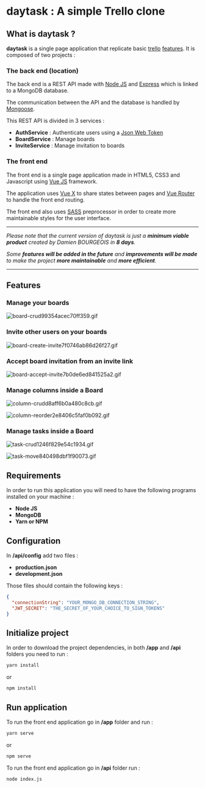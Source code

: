 # daytask : A simple Trello clone 

## What is daytask ?

**daytask** is a single page application that replicate basic [trello](https://trello.com/) [features](#features). It is composed of two projects :

### The back end (location)

The back end is a REST API made with [Node JS](https://nodejs.org/) and [Express](https://expressjs.com/) which is linked to a MongoDB database.

The communication between the API and the database is handled by [Mongoose](https://mongoosejs.com/).

This REST API is divided in 3 services :

- **AuthService** : Authenticate users using a [Json Web Token](https://jwt.io/)
- **BoardService** : Manage boards
- **InviteService** : Manage invitation to boards

### The front end 

The front end is a single page application made in HTML5, CSS3 and Javascript using [Vue JS](https://vuejs.org/) framework. 

The application uses [Vue X](https://vuex.vuejs.org/) to share states between pages and [Vue Router](https://router.vuejs.org/) to handle the front end routing.

The front end also uses [SASS](https://sass-lang.com/) preprocessor in order to create more maintainable styles for the user interface.



------

*Please note that the current version of daytask is just a **minimum viable product** created by Damien BOURGEOIS in **8 days**.*

*Some **features will be added in the future** and **improvements will be made** to make the project **more maintainable** and **more efficient**.* 

------



## Features



### Manage your boards

![board-crud99354acec70ff359.gif](https://s3.gifyu.com/images/board-crud99354acec70ff359.gif)



### Invite other users on your boards

![board-create-invite7f0746ab86d26f27.gif](https://s3.gifyu.com/images/board-create-invite7f0746ab86d26f27.gif)


### Accept board invitation from an invite link

![board-accept-invite7b0de6ed841525a2.gif](https://s3.gifyu.com/images/board-accept-invite7b0de6ed841525a2.gif)

### Manage columns inside a Board

![column-crudd8aff6b0a480c8cb.gif](https://s3.gifyu.com/images/column-crudd8aff6b0a480c8cb.gif)

![column-reorder2e8406c5faf0b092.gif](https://s3.gifyu.com/images/column-reorder2e8406c5faf0b092.gif)



### Manage tasks inside a Board

![task-crud1246f829e54c1934.gif](https://s3.gifyu.com/images/task-crud1246f829e54c1934.gif)

![task-move840498dbf1f90073.gif](https://s3.gifyu.com/images/task-move840498dbf1f90073.gif)



## Requirements

In order to run this application you will need to have the following programs installed on your machine :

- **Node JS** 
- **MongoDB**
- **Yarn or NPM**



## Configuration

In **/api/config** add two files :

- **production.json** 
- **development.json** 

Those files should contain the following keys :

```json
{
  "connectionString": "YOUR_MONGO_DB_CONNECTION_STRING",
  "JWT_SECRET": "THE_SECRET_OF_YOUR_CHOICE_TO_SIGN_TOKENS"
}
```



## Initialize project

In order to download the project dependencies, in both **/app** and **/api** folders you need to run  :

```bash
yarn install
```

or

```bash
npm install
```



## Run application

To run the front end application go in **/app** folder and run :

```bash
yarn serve
```

or

```bash
npm serve
```



To run the front end application go in **/api** folder run :

```bash
node index.js
```
